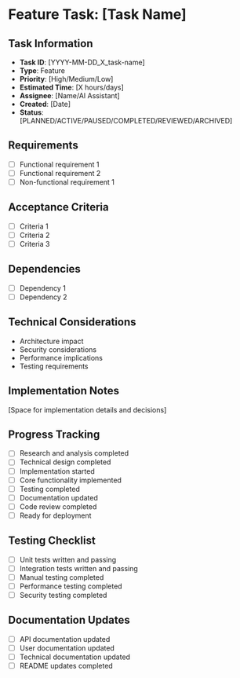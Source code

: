 # Feature Task: [Task Name]

## Task Information
- **Task ID**: [YYYY-MM-DD_X_task-name]
- **Type**: Feature
- **Priority**: [High/Medium/Low]
- **Estimated Time**: [X hours/days]
- **Assignee**: [Name/AI Assistant]
- **Created**: [Date]
- **Status**: [PLANNED/ACTIVE/PAUSED/COMPLETED/REVIEWED/ARCHIVED]

## Requirements
- [ ] Functional requirement 1
- [ ] Functional requirement 2
- [ ] Non-functional requirement 1

## Acceptance Criteria
- [ ] Criteria 1
- [ ] Criteria 2
- [ ] Criteria 3

## Dependencies
- [ ] Dependency 1
- [ ] Dependency 2

## Technical Considerations
- Architecture impact
- Security considerations
- Performance implications
- Testing requirements

## Implementation Notes
[Space for implementation details and decisions]

## Progress Tracking
- [ ] Research and analysis completed
- [ ] Technical design completed
- [ ] Implementation started
- [ ] Core functionality implemented
- [ ] Testing completed
- [ ] Documentation updated
- [ ] Code review completed
- [ ] Ready for deployment

## Testing Checklist
- [ ] Unit tests written and passing
- [ ] Integration tests written and passing
- [ ] Manual testing completed
- [ ] Performance testing completed
- [ ] Security testing completed

## Documentation Updates
- [ ] API documentation updated
- [ ] User documentation updated
- [ ] Technical documentation updated
- [ ] README updates completed 